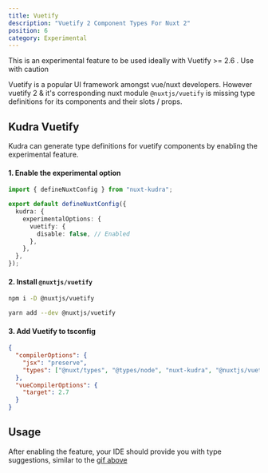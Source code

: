 ```yaml
---
title: Vuetify
description: "Vuetify 2 Component Types For Nuxt 2"
position: 6
category: Experimental
---
```


<alert type="warning">

This is an experimental feature to be used ideally with Vuetify >= 2.6 . Use with caution

</alert>

<gif src="./demo/vuetify.gif" id="demo"></gif>

Vuetify is a popular UI framework amongst vue/nuxt developers. However vuetify 2 & it's corresponding nuxt module `@nuxtjs/vuetify` is missing type definitions for its components and their slots / props.

## Kudra Vuetify

Kudra can generate type definitions for vuetify components by enabling the experimental feature.

#### 1. Enable the experimental option

```ts [nuxt.config.ts]
import { defineNuxtConfig } from "nuxt-kudra";

export default defineNuxtConfig({
  kudra: {
    experimentalOptions: {
      vuetify: {
        disable: false, // Enabled
      },
    },
  },
});
```

#### 2. Install `@nuxtjs/vuetify`

<code-group>
  <code-block label="NPM" active>

```bash
npm i -D @nuxtjs/vuetify
```

  </code-block>
  <code-block label="Yarn" >

```bash
yarn add --dev @nuxtjs/vuetify
```

  </code-block>

</code-group>

#### 3. Add Vuetify to tsconfig

```json [tsconfig.json]
{
  "compilerOptions": {
    "jsx": "preserve",
    "types": ["@nuxt/types", "@types/node", "nuxt-kudra", "@nuxtjs/vuetify"]
  },
  "vueCompilerOptions": {
    "target": 2.7
  }
}
```

## Usage

After enabling the feature, your IDE should provide you with type suggestions, similar to the [gif above](vuetify#demo)
